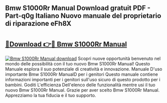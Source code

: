 ## Bmw S1000Rr Manual Download gratuit PDF - Part-q0g Italiano Nuovo manuale del proprietario di riparazione eFh8X

# <h2><a href="http://dfdhwjf.blite.top/?on=Bmw+S1000Rr+Manual">🔗Download 👉🔴 Bmw S1000Rr Manual</a></h2>

[![Bmw S1000Rr Manual download](https://i.imgur.com/lujVjoI.png)](http://dfdhwjf.blite.top/?on=Bmw+S1000Rr+Manual)
Scopri nuove opportunità benvenuto nel mondo delle possibilità con il tuo nuovo Bmw S1000Rr Manual! Questo Manuale esplora il suo potenziale di creatività e innovazione. Manuale D'uso importante Bmw S1000Rr ManualD per i genitori Questo manuale contiene informazioni importanti per i genitori sull'uso sicuro di questo prodotto per i bambini. Goditi L'efficienza Dell'elenco delle funzionalità mentre usi il tuo nuovo Bmw S1000Rr Manual. Grazie per aver scelto Bmw S1000Rr Manual. Apprezziamo la tua fiducia e il tuo supporto.
